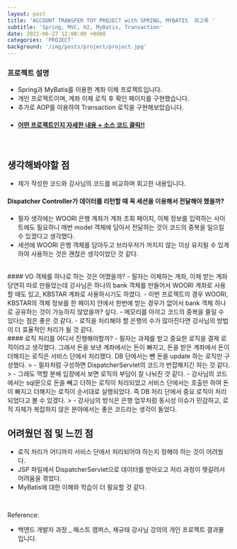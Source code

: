 ```yaml
---
layout: post
title: 'ACCOUNT TRANSFER TOY PROJECT with SPRING, MYBATIS  회고록 '
subtitle: 'Spring, MVC, H2, MyBatis, Transaction'
date: 2022-06-27 12:00:00 +0900
categories: 'PROJECT'
background: '/img/posts/project/project.jpg'
---
```


### 프로젝트 설명
- Spring과 MyBatis를 이용한 계좌 이체 프로젝트입니다.
- 개인 프로젝트이며, 계좌 이체 로직 후 확인 페이지를 구현했습니다.
- 추가로  AOP를 이용하여 Transaction 로직을 구현해보았습니다.  
- #### [ 어떤 프로젝트인지 자세한 내용 + 소스 코드 클릭!! ](https://github.com/iheese/AccountTransferToyProject)

<br>

## 생각해봐야할 점
- 제가 작성한 코드와 강사님의 코드를 비교하며 회고한 내용입니다.


#### Dispatcher Controller가 데이터를 리턴할 때 꼭 세션을 이용해서 전달해야 했을까?
- 필자 생각에는  WOORI 은행 계좌가 계좌 조회 페이지, 이체 정보를 입력하는 사이트에도 필요하니 매번 model 객체에 담아서 전달하는 것이 코드의 중복을 일으킬 수 있겠다고 생각했다.
- 세션에 WOORI 은행 객체를 담아두고 브라우저가 꺼지지 않는 이상 유지될 수 있게 하여 사용하는 것은 괜찮은 생각이었던 것 같다. 

<br>
#### VO 객체를 하나로 하는 것은 어땠을까?
- 필자는 이체하는 계좌, 이체 받는 계좌 당연히 따로 만들었는데 강사님은 하나의 bank 객체를 만들어서 WOORI 계좌로 사용할 때도 있고, KBSTAR 계좌로 사용하시기도 하였다. 
- 이번 프로젝트의 경우 WOORI, KBSTAR의 객체 정보를 한 페이지 안에서 한번에 받는 경우가 없어서 bank 객체 하나로 공유하는 것이 가능하지 않았을까? 싶다. 
- 메모리를 아끼고 코드의 중복을 줄일 수 있다는 점은 좋은 것 같다.
- 로직을 처리해야 할 은행의 수가 많아진다면 강사님의 방법이 더 효율적인 처리가 될 것 같다.

<br>
#### 로직 처리를 어디서 진행해야할까?
- 필자는 과제를 받고 중요한 로직을 결제 로직이라고 생각했다. 그래서 돈을 보낸 계좌에서는 돈이 빠지고, 돈을 받은 계좌에서 돈이 더해지는 로직은 서비스 단에서 처리했다. DB 단에서는 뺀 돈을 update 하는 로직만 구성했다.
> - 필자처럼 구성하면 DispatcherServlet의 코드가 번잡해지긴 하는 것 같다.
> - 그래도 역할 분배 입장에서 보면 로직의 부담이 잘 나눠진 것 같다.
- 강사님의 코드에서는 sql문으로 돈을 빼고 더하는 로직이 처리되었고 서비스 단에서는 호출만 하여 돈이 빠지고 더해지는 로직이 순서대로 실행되었다. 즉 DB 처리 단에서 중요 로직이 처리되었다고 볼 수 있겠다.
> - 강사님의 방식은 은행 업무처럼 동시성 이슈가 민감하고, 로직 자체가 복잡하지 않은 분야에서는 좋은 코드라는 생각이 들었다.

<br>

## 어려웠던 점 및 느낀 점
- 로직 처리가 어디까지 서비스 단에서 처리되어야 하는지 정해야 하는 것이 어려웠다.
- JSP 파일에서 DispatcherServlet으로 데이터를 받아오고 처리 과정이 헷갈려서 어려움을 겪었다. 
- MyBatis에 대한 이해와 학습이 더 필요할 것 같다. 

<br>

Reference:
- 백엔드 개발자 과정 _ 패스트 캠퍼스, 채규태 강사님 강의의 개인 프로젝트 결과물 입니다.

  


